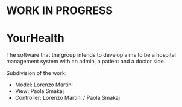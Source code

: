 # WORK IN PROGRESS

# YourHealth
The software that the group intends to develop aims to be a hospital management system with an admin, a patient and a doctor side.

Subdivision of the work:
- Model: Lorenzo Martini
- View: Paola Smakaj
- Controller: Lorenzo Martini / Paola Smakaj
